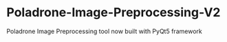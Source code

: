 # Poladrone-Image-Preprocessing-V2
 Poladrone Image Preprocessing tool now built with PyQt5 framework
